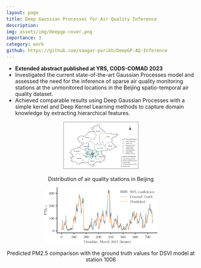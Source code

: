 ```yaml
---
layout: page
title: Deep Gaussian Processes for Air Quality Inference
description:
img: assets/img/deepgp-cover.png
importance: 3
category: work
github: https://github.com/saagar-parikh/DeepGP-AQ-Inference
---
```

- **Extended abstract published at YRS, CODS-COMAD 2023**
- Investigated the current state-of-the-art Gaussian Processes model and assessed the need for the inference of sparse air quality monitoring stations at the unmonitored locations in the Beijing spatio-temporal air quality dataset.
- Achieved comparable results using Deep Gaussian Processes with a simple kernel and Deep Kernel Learning methods to capture domain knowledge by extracting hierarchical features.


<div align="center"><img src="/assets/img/deepgp-data.png" alt="data" width="40%">

  
Distribution of air quality stations in Beijing</div>


<div align="center"><img src="/assets/img/deepgp-results.png" alt="results" width="60%">

  
Predicted PM2.5 comparison with the ground truth values for DSVI model at station 1006</div>

